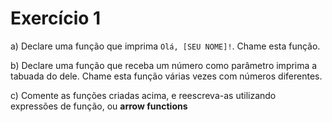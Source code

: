 # Exercício 1

a) Declare uma função que imprima `Olá, [SEU NOME]!`. Chame esta função.

b) Declare uma função que receba um número como parâmetro imprima a tabuada do dele. Chame esta função várias vezes com números diferentes.

c) Comente as funções criadas acima, e reescreva-as utilizando expressões de função, ou __arrow functions__ 
